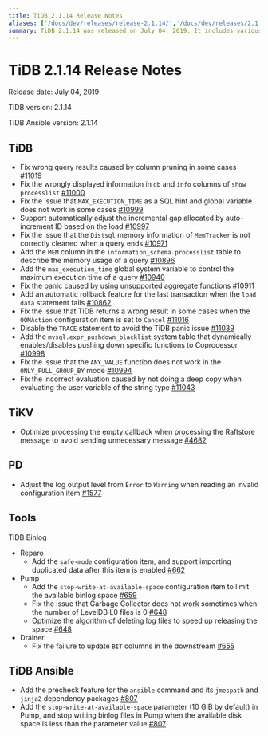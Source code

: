 ```yaml
---
title: TiDB 2.1.14 Release Notes
aliases: ['/docs/dev/releases/release-2.1.14/','/docs/dev/releases/2.1.14/']
summary: TiDB 2.1.14 was released on July 04, 2019. It includes various bug fixes and improvements, such as fixing wrong query results, adding new system variables, optimizing memory usage, and adding new configuration items for TiDB Binlog and TiDB Ansible. Additionally, there are optimizations for TiKV and PD.
---
```


# TiDB 2.1.14 Release Notes

Release date: July 04, 2019

TiDB version: 2.1.14

TiDB Ansible version: 2.1.14

## TiDB

- Fix wrong query results caused by column pruning in some cases [#11019](https://github.com/pingcap/tidb/pull/11019)
- Fix the wrongly displayed information in `db` and `info` columns of `show processlist` [#11000](https://github.com/pingcap/tidb/pull/11000)
- Fix the issue that `MAX_EXECUTION_TIME` as a SQL hint and global variable does not work in some cases [#10999](https://github.com/pingcap/tidb/pull/10999)
- Support automatically adjust the incremental gap allocated by auto-increment ID based on the load [#10997](https://github.com/pingcap/tidb/pull/10997)
- Fix the issue that the `Distsql` memory information of `MemTracker` is not correctly cleaned when a query ends [#10971](https://github.com/pingcap/tidb/pull/10971)
- Add the `MEM` column in the `information_schema.processlist` table to describe the memory usage of a query [#10896](https://github.com/pingcap/tidb/pull/10896)
- Add the `max_execution_time` global system variable to control the maximum execution time of a query [#10940](https://github.com/pingcap/tidb/pull/10940)
- Fix the panic caused by using unsupported aggregate functions [#10911](https://github.com/pingcap/tidb/pull/10911)
- Add an automatic rollback feature for the last transaction when the `load data` statement fails [#10862](https://github.com/pingcap/tidb/pull/10862)
- Fix the issue that TiDB returns a wrong result in some cases when the `OOMAction` configuration item is set to `Cancel` [#11016](https://github.com/pingcap/tidb/pull/11016)
- Disable the `TRACE` statement to avoid the TiDB panic issue [#11039](https://github.com/pingcap/tidb/pull/11039)
- Add the `mysql.expr_pushdown_blacklist` system table that dynamically enables/disables pushing down specific functions to Coprocessor [#10998](https://github.com/pingcap/tidb/pull/10998)
- Fix the issue that the `ANY_VALUE` function does not work in the `ONLY_FULL_GROUP_BY` mode [#10994](https://github.com/pingcap/tidb/pull/10994)
- Fix the incorrect evaluation caused by not doing a deep copy when evaluating the user variable of the string type [#11043](https://github.com/pingcap/tidb/pull/11043)

## TiKV

- Optimize processing the empty callback when processing the Raftstore message to avoid sending unnecessary message [#4682](https://github.com/tikv/tikv/pull/4682)

## PD

- Adjust the log output level from `Error` to `Warning` when reading an invalid configuration item [#1577](https://github.com/pingcap/pd/pull/1577)

## Tools

TiDB Binlog

- Reparo
    - Add the `safe-mode` configuration item, and support importing duplicated data after this item is enabled [#662](https://github.com/pingcap/tidb-binlog/pull/662)
- Pump
    - Add the `stop-write-at-available-space` configuration item to limit the available binlog space [#659](https://github.com/pingcap/tidb-binlog/pull/659)
    - Fix the issue that Garbage Collector does not work sometimes when the number of LevelDB L0 files is 0 [#648](https://github.com/pingcap/tidb-binlog/pull/648)
    - Optimize the algorithm of deleting log files to speed up releasing the space [#648](https://github.com/pingcap/tidb-binlog/pull/648)
- Drainer
    - Fix the failure to update `BIT` columns in the downstream [#655](https://github.com/pingcap/tidb-binlog/pull/655)

## TiDB Ansible

- Add the precheck feature for the `ansible` command and its `jmespath` and `jinja2` dependency packages [#807](https://github.com/pingcap/tidb-ansible/pull/807)
- Add the `stop-write-at-available-space` parameter (10 GiB by default) in Pump, and stop writing binlog files in Pump when the available disk space is less than the parameter value [#807](https://github.com/pingcap/tidb-ansible/pull/807)
